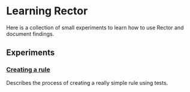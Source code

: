 # Learning Rector

Here is a collection of small experiments to learn how to use Rector and document findings.

## Experiments

### [Creating a rule](./CREATING_A_RULE.md)

Describes the process of creating a really simple rule using tests.